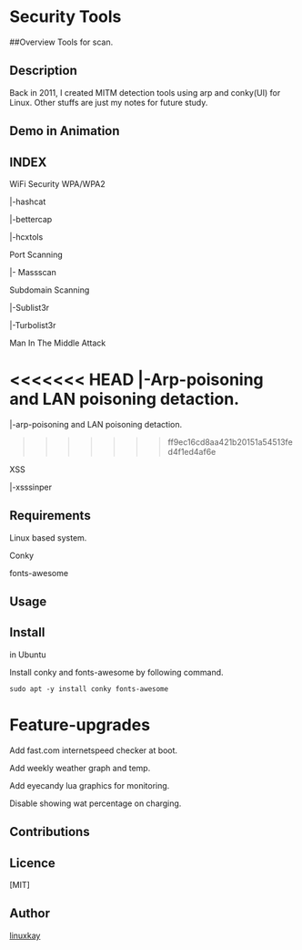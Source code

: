 # Security Tools 

##Overview
Tools for scan.

## Description
Back in 2011, I created MITM detection tools using arp and conky(UI) for Linux. Other stuffs are just my notes for future study.

## Demo in Animation

## INDEX

WiFi Security WPA/WPA2

 |-hashcat

 |-bettercap

 |-hcxtols

Port Scanning

 |- Massscan

Subdomain Scanning

 |-Sublist3r

 |-Turbolist3r

Man In The Middle Attack

<<<<<<< HEAD
 |-Arp-poisoning and LAN poisoning detaction.
=======
 |-arp-poisoning and LAN poisoning detaction.
>>>>>>> ff9ec16cd8aa421b20151a54513fed4f1ed4af6e

XSS 

 |-xsssinper

## Requirements

Linux based system.

Conky

fonts-awesome

## Usage

## Install

in Ubuntu

Install conky and fonts-awesome by following command.

`sudo apt -y install conky fonts-awesome`

# Feature-upgrades

Add fast.com internetspeed checker at boot.

Add weekly weather graph and temp.

Add eyecandy lua graphics for monitoring.

Disable showing wat percentage on charging.

## Contributions

## Licence

[MIT]

## Author

[linuxkay](https://github.com/linuxkay)
